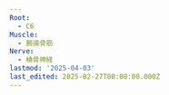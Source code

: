 ```yaml
---
Root:
  - C6
Muscle:
  - 腕撓骨筋
Nerve:
  - 橈骨神経
lastmod: '2025-04-03'
last_edited: 2025-02-27T00:00:00.000Z
---
```



